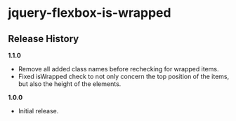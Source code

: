 # jquery-flexbox-is-wrapped

## Release History

__1.1.0__

  * Remove all added class names before rechecking for wrapped items.
  * Fixed isWrapped check to not only concern the top position of the items, but also the height of the elements.

__1.0.0__

  * Initial release.